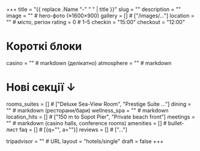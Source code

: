 +++
title          = "{{ replace .Name "-" " " | title }}"
slug           = ""
description    = ""
image          = ""                 # hero-фото (≈1600×900)
gallery        = []                 # ["/images/…"]
location       = ""                 # місто, регіон
rating         = 0                  # 1–5
checkin        = "15:00"
checkout       = "12:00"

# Короткі блоки
casino         = ""                 # markdown (делікатно)
atmosphere     = ""                 # markdown

# Нові секції ↓
rooms_suites   = []                 # ["Deluxe Sea-View Room", "Prestige Suite …"]
dining         = ""                 # markdown (ресторани/бари)
wellness_spa   = ""                 # markdown
location_hits  = []                 # ["150 m to Sopot Pier", "Private beach front"]
meetings       = ""                 # markdown (casino halls, conference rooms)
amenities      = []                 # bullet-лист
faq            = []                 # [{q="", a=""}]
reviews        = []                 # ["…"]

tripadvisor    = ""                 # URL
layout         = "hotels/single"
draft          = false
+++
